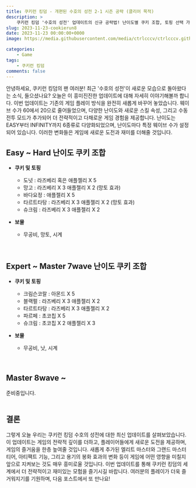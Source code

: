 ```yaml
---
title: 쿠키런 킹덤 - 개편된 수호의 성전 2-1 시즌 공략 (클리어 목적)
description: >  
    쿠키런 킹덤 '수호의 성전' 업데이트의 신규 공략법! 난이도별 쿠키 조합, 토핑 선택 가이드와 함께 보물 조합까지, 전략적인 게임 플레이를 위한 필수 공략을 소개합니다. 새로운 도전을 즐기며 게임의 재미를 극대화하세요!
slug: 2023-11-23-cookierun8
date: 2023-11-23 00:00:00+0000
image: https://media.githubusercontent.com/media/ctrlcccv/ctrlcccv.github.io/master/assets/img/post/2023-11-23-cookierun8.webp

categories:
    - Game
tags:
    - 쿠키런 킹덤
comments: false
---
```

안녕하세요, 쿠키런 킹덤의 팬 여러분! 최근 '수호의 성전'이 새로운 모습으로 돌아왔다는 소식, 들으셨나요? 오늘은 이 흥미진진한 업데이트에 대해 자세히 이야기해볼까 합니다. 이번 업데이트는 기존의 게임 플레이 방식을 완전히 새롭게 바꾸어 놓았습니다. 웨이브 수가 60에서 20으로 줄어들었으며, 다양한 난이도와 새로운 스킬 속성, 그리고 수동 전투 모드가 추가되어 더 전략적이고 다채로운 게임 경험을 제공합니다. 난이도는 EASY부터 INFINITY까지 6종류로 다양화되었으며, 난이도마다 특정 웨이브 수가 설정되어 있습니다. 이러한 변화들은 게임에 새로운 도전과 재미를 더해줄 것입니다.  

<script async src="https://pagead2.googlesyndication.com/pagead/js/adsbygoogle.js?client=ca-pub-8535540836842352" crossorigin="anonymous"></script>
<ins class="adsbygoogle"
     style="display:block; text-align:center;"
     data-ad-layout="in-article"
     data-ad-format="fluid"
     data-ad-client="ca-pub-8535540836842352"
     data-ad-slot="2974559225"></ins>
<script>
     (adsbygoogle = window.adsbygoogle || []).push({});
</script>

## Easy ~ Hard 난이도 쿠키 조합
* **쿠키 및 토핑** 
  * 도넛 : 라즈베리 혹은 애플젤리 X 5
  * 망고 : 라즈베리 X 3 애플젤리 X 2 (망토 효과)
  * 바다요정 : 애플젤리 X 5
  * 타르트타탕 : 라즈베리 X 3 애플젤리 X 2 (망토 효과) 
  * 슈크림 : 라즈베리 X 3 애플젤리 X 2 

* **보물**
  * 무공비, 망토, 시계    

<br>

## Expert ~ Master 7wave 난이도 쿠키 조합
* **쿠키 및 토핑** 
  * 크림슨코랄 : 아몬드 X 5
  * 블랙펄 : 라즈베리 X 3 애플젤리 X 2 
  * 타르트타탕 : 라즈베리 X 3 애플젤리 X 2 
  * 파르페 : 초코칩 X 5
  * 슈크림 : 초코칩 X 2 애플젤리 X 3 

* **보물**
  * 무공비, 낫, 시계    
<br>

## Master 8wave ~
준비중입니다.  
<br>

## 결론
그렇게 오늘 우리는 쿠키런 킹덤 수호의 성전에 대한 최신 업데이트를 살펴보았습니다. 이 업데이트는 게임의 전략적 깊이를 더하고, 플레이어들에게 새로운 도전을 제공하며, 게임의 즐거움을 한층 높여줄 것입니다. 새롭게 추가된 엘리트 마스터와 그랜드 마스터 티어, 아티팩트 기능, 그리고 용기의 봉화 효과의 변화 등이 게임에 어떤 영향을 미칠지 앞으로 지켜보는 것도 매우 흥미로울 것입니다. 이번 업데이트를 통해 쿠키런 킹덤의 세계에서 더 전략적이고 재미있는 모험을 즐기시길 바랍니다. 여러분의 플레이가 더욱 즐거워지기를 기원하며, 다음 포스트에서 또 만나요!


